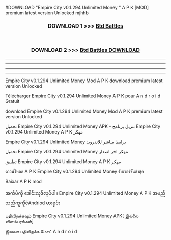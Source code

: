 #DOWNLOAD "Empire City v0.1.294 Unlimited Money " A P K [MOD] premium latest version Unlocked mjhhb 



<div align="center">

<h3>DOWNLOAD 1 >>> <a href="https://getmod1.web.app/?judule=Btd Battles">Btd Battles</a></h3><br>

<h3>DOWNLOAD 2 >>> <a href="https://getmod1.web.app/?judule=Btd Battles">Btd Battles DOWNLOAD</a></h3>

</div>


----------------------------------------------------------

----------------------------------------------------------

----------------------------------------------------------

----------------------------------------------------------


Empire City v0.1.294 Unlimited Money  Mod A P K download premium latest version Unlocked

Télécharger  Empire City v0.1.294 Unlimited Money  A P K pour A n d r o i d Gratuit

download Empire City v0.1.294 Unlimited Money  Mod A P K premium latest version Unlocked

تحميل Empire City v0.1.294 Unlimited Money  APK - تنزيل برنامج Empire City v0.1.294 Unlimited Money  A P K مهكر

Empire City v0.1.294 Unlimited Money  برابط مباشر للاندرويد

تحميل Empire City v0.1.294 Unlimited Money  مهكر اخر اصدار

تطبيق Empire City v0.1.294 Unlimited Money  A P K مهكر

ดาวน์โหลด A P K Empire City v0.1.294 Unlimited Money  รับเวอร์ชันล่าสุด

Baixar A P K mod

အက်ပ်ကို ဒေါင်းလုဒ်လုပ်ပါ။ Empire City v0.1.294 Unlimited Money  A P K အမည်သည်ကူကိုင်Andriod ဗားရှင်း

பதிவிறக்கவும் Empire City v0.1.294 Unlimited Money  APK[ இல்லை விளம்பரங்கள்] 
 
இலவச பதிவிறக்க மோட் A n d r o i d



